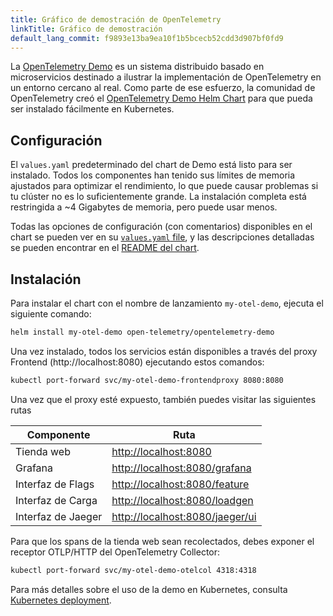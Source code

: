 ```yaml
---
title: Gráfico de demostración de OpenTelemetry
linkTitle: Gráfico de demostración
default_lang_commit: f9893e13ba9ea10f1b5bcecb52cdd3d907bf0fd9
---
```


La [OpenTelemetry Demo](/docs/demo/) es un sistema distribuido basado en microservicios
destinado a ilustrar la implementación de OpenTelemetry en un entorno cercano al real.
Como parte de ese esfuerzo, la comunidad de OpenTelemetry creó el
[OpenTelemetry Demo Helm Chart](https://github.com/open-telemetry/opentelemetry-helm-charts/tree/main/charts/opentelemetry-demo)
para que pueda ser instalado fácilmente en Kubernetes.

## Configuración

El `values.yaml` predeterminado del chart de Demo está listo para ser instalado. Todos
los componentes han tenido sus límites de memoria ajustados para optimizar el rendimiento, lo que puede
causar problemas si tu clúster no es lo suficientemente grande. La instalación completa está
restringida a ~4 Gigabytes de memoria, pero puede usar menos.

Todas las opciones de configuración (con comentarios) disponibles en el chart se pueden
ver en su
[`values.yaml` file](https://github.com/open-telemetry/opentelemetry-helm-charts/blob/main/charts/opentelemetry-demo/values.yaml),
y las descripciones detalladas se pueden encontrar en el
[README del chart](https://github.com/open-telemetry/opentelemetry-helm-charts/tree/main/charts/opentelemetry-demo#chart-parameters).

## Instalación

Para instalar el chart con el nombre de lanzamiento `my-otel-demo`, ejecuta el siguiente
comando:

```sh
helm install my-otel-demo open-telemetry/opentelemetry-demo
```

Una vez instalado, todos los servicios están disponibles a través del proxy Frontend (http://localhost:8080) ejecutando estos comandos:

```sh
kubectl port-forward svc/my-otel-demo-frontendproxy 8080:8080
```

Una vez que el proxy esté expuesto, también puedes visitar las siguientes rutas

| Componente         | Ruta                              |
| ----------------- | --------------------------------- |
| Tienda web         | <http://localhost:8080>           |
| Grafana           | <http://localhost:8080/grafana>   |
| Interfaz de Flags | <http://localhost:8080/feature>   |
| Interfaz de Carga | <http://localhost:8080/loadgen>   |
| Interfaz de Jaeger         | <http://localhost:8080/jaeger/ui> |

Para que los spans de la tienda web sean recolectados, debes exponer el receptor OTLP/HTTP del OpenTelemetry Collector:

```sh
kubectl port-forward svc/my-otel-demo-otelcol 4318:4318
```

Para más detalles sobre el uso de la demo en Kubernetes, consulta 
[Kubernetes deployment](/docs/demo/kubernetes-deployment/).
